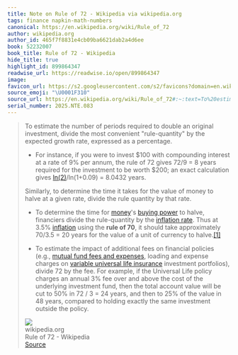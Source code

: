 ```yaml
---
title: Note on Rule of 72 - Wikipedia via wikipedia.org
tags: finance napkin-math-numbers
canonical: https://en.wikipedia.org/wiki/Rule_of_72
author: wikipedia.org
author_id: 465f7f8831e4cb09ba6621dab2a4d6ee
book: 52232007
book_title: Rule of 72 - Wikipedia
hide_title: true
highlight_id: 899864347
readwise_url: https://readwise.io/open/899864347
image:
favicon_url: https://s2.googleusercontent.com/s2/favicons?domain=en.wikipedia.org
source_emoji: "\U0001F310"
source_url: https://en.wikipedia.org/wiki/Rule_of_72#:~:text=To%20estimate%20the,outside%20the%20policy.
serial_number: 2025.NTE.083
---
```

> To estimate the number of periods required to double an original investment, divide the most convenient "rule-quantity" by the expected growth rate, expressed as a percentage.
> 
> - For instance, if you were to invest $100 with compounding interest at a rate of 9% per annum, the rule of 72 gives 72/9 = 8 years required for the investment to be worth $200; an exact calculation gives [ln(2)](https://en.wikipedia.org/wiki/Natural_logarithm_of_2)/ln(1+0.09) = 8.0432 years.
> 
> Similarly, to determine the time it takes for the value of money to halve at a given rate, divide the rule quantity by that rate.
> 
> - To determine the time for [money](https://en.wikipedia.org/wiki/Money)'s [buying power](https://en.wikipedia.org/wiki/Purchasing_power) to halve, financiers divide the rule-quantity by the [inflation rate](https://en.wikipedia.org/wiki/Inflation_rate). Thus at 3.5% [inflation](https://en.wikipedia.org/wiki/Inflation) using the **rule of 70**, it should take approximately 70/3.5 = 20 years for the value of a unit of currency to halve.[[1]](https://en.wikipedia.org/wiki/Rule_of_72/#cite_note-Meadows-1)
> 
> - To estimate the impact of additional fees on financial policies (e.g., [mutual fund fees and expenses](https://en.wikipedia.org/wiki/Mutual_fund_fees_and_expenses), loading and expense charges on [variable universal life insurance](https://en.wikipedia.org/wiki/Variable_universal_life_insurance) investment portfolios), divide 72 by the fee. For example, if the Universal Life policy charges an annual 3% fee over and above the cost of the underlying investment fund, then the total account value will be cut to 50% in 72 / 3 = 24 years, and then to 25% of the value in 48 years, compared to holding exactly the same investment outside the policy.
> <div class="quoteback-footer"><div class="quoteback-avatar"><img class="mini-favicon" src="https://s2.googleusercontent.com/s2/favicons?domain=en.wikipedia.org"></div><div class="quoteback-metadata"><div class="metadata-inner"><span style="display:none">FROM:</span><div aria-label="wikipedia.org" class="quoteback-author"> wikipedia.org</div><div aria-label="Rule of 72 - Wikipedia" class="quoteback-title"> Rule of 72 - Wikipedia</div></div></div><div class="quoteback-backlink"><a target="_blank" aria-label="go to the full text of this quotation" rel="noopener" href="https://en.wikipedia.org/wiki/Rule_of_72#:~:text=To%20estimate%20the,outside%20the%20policy." class="quoteback-arrow"> Source</a></div></div>